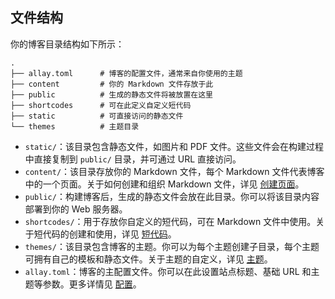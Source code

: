 ## 文件结构

你的博客目录结构如下所示：

```
.
├── allay.toml      # 博客的配置文件，通常来自你使用的主题
├── content         # 你的 Markdown 文件存放于此
├── public          # 生成的静态文件将被放置在这里
├── shortcodes      # 可在此定义自定义短代码
├── static          # 可直接访问的静态文件
└── themes          # 主题目录
```

- `static/`：该目录包含静态文件，如图片和 PDF 文件。这些文件会在构建过程中直接复制到 `public/` 目录，并可通过 URL 直接访问。
- `content/`：该目录存放你的 Markdown 文件，每个 Markdown 文件代表博客中的一个页面。关于如何创建和组织 Markdown 文件，详见 [创建页面](../custom-contents/create-pages.md)。
- `public/`：构建博客后，生成的静态文件会放在此目录。你可以将该目录内容部署到你的 Web 服务器。
- `shortcodes/`：用于存放你自定义的短代码，可在 Markdown 文件中使用。关于短代码的创建和使用，详见 [短代码](../extra-functions/shortcode.md)。
- `themes/`：该目录包含博客的主题。你可以为每个主题创建子目录，每个主题可拥有自己的模板和静态文件。关于主题的自定义，详见 [主题](../themes/index.md)。
- `allay.toml`：博客的主配置文件。你可以在此设置站点标题、基础 URL 和主题等参数。更多详情见 [配置](../configuration/index.md)。

